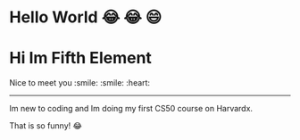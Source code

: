 # Hello World :joy: :joy: :smile:  
<h1>Hi Im Fifth Element</h1>
Nice to meet you :smile: :smile: :heart: <br>
<hr>
 Im new to coding and Im doing my first CS50 course on Harvardx.


[^1]: This is the footnote. 
 

That is so funny! :joy: 
